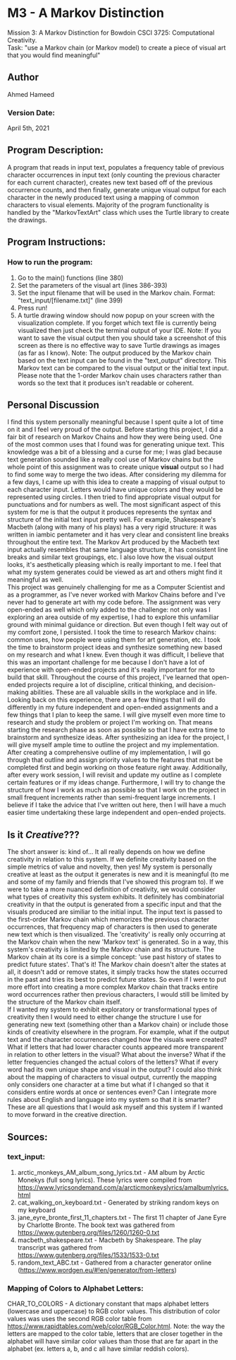 # **M3 - A Markov Distinction**
Mission 3: A Markov Distinction for Bowdoin CSCI 3725: Computational Creativity.  
Task: "use a Markov chain (or Markov model) to create a piece of visual art that you would find meaningful"

## Author
Ahmed Hameed  

### Version Date:
April 5th, 2021  

## **Program Description:**
A program that reads in input text, populates a frequency table of previous character occurrences in input text (only counting the previous character for each current character), creates new text based off of the previous occurrence counts, and then finally, generate unique visual output for each character in the newly produced text using a mapping of common characters to visual elements. Majority of the program functionality is handled by
the "MarkovTextArt" class which uses the Turtle library to create the drawings.

## **Program Instructions:**
### How to run the program:
1. Go to the main() functions (line 380)
2. Set the parameters of the visual art (lines 386-393)
3. Set the input filename that will be used in the Markov chain. Format: "text_input/[filename.txt]" (line 399)
4. Press run!
5. A turtle drawing window should now popup on your screen with the visualization complete. If you forget which text file is currently being visualized then just check the terminal output of your IDE. 
Note: If you want to save the visual output then you should take a screenshot of this screen as there is no effective way to save Turtle drawings as images (as far as I know).
Note: The output produced by the Markov chain based on the text input can be found in the "text_output" directory. This Markov text can be compared to the visual output or the initial text input. Please note that the 1-order
Markov chain uses characters rather than words so the text that it produces isn't readable or coherent.  

## **Personal Discussion**
I find this system personally meaningful because I spent quite a lot of time on it and I feel very proud of the output. Before starting this project, I did a fair bit of research on Markov Chains and how they were being used. One of the most common uses that I found was for generating unique text. This knowledge was a bit of a blessing and a curse for me; I was glad because text generation sounded like a really cool use of Markov chains but the whole point of this assignment was to create unique **visual** output so I had to find some way to merge the two ideas. After considering my dilemma for a few days, I came up with this idea to create a mapping of visual output to each character input. Letters would have unique colors and they would be represented using circles. I then tried to find appropriate visual output for punctuations and for numbers as well. The most significant aspect of this system for me is that the output it produces represents the syntax and structure of the initial text input pretty well. For example, Shakespeare's Macbeth (along with many of his plays) has a very rigid structure: it was written in iambic pentameter and it has very clear and consistent line breaks throughout the entire text. The Markov Art produced by the Macbeth text input actually resembles that same language structure, it has consistent line breaks and similar text groupings, etc. I also love how the visual output looks, it's aesthetically pleasing which is really important to me. I feel that what my system generates could be viewed as art and others might find it meaningful as well.  
This project was genuinely challenging for me as a Computer Scientist and as a programmer, as I've never worked with Markov Chains before and I've never had to generate art with my code before. The assignment was very open-ended as well which only added to the challenge: not only was I exploring an area outside of my expertise, I had to explore this unfamiliar ground with minimal guidance or direction. But even though I felt way out of my comfort zone, I persisted. I took the time to research Markov chains: common uses, how people were using them for art generation, etc. I took the time to brainstorm project ideas and synthesize something new based on my research and what I knew. Even though it was difficult, I believe that this was an important challenge for me because I don't have a lot of experience with open-ended projects and it's really important for me to build that skill. Throughout the course of this project, I've learned that open-ended projects require a lot of discipline, critical thinking, and decision-making abilities. These are all valuable skills in the workplace and in life.  
Looking back on this experience, there are a few things that I will do differently in my future independent and open-ended assignments and a few things that I plan to keep the same. I will give myself even more time to research and study the problem or project I'm working on. That means starting the research phase as soon as possible so that I have extra time to brainstorm and synthesize ideas. After synthesizing an idea for the project, I will give myself ample time to outline the project and my implementation. After creating a comprehensive outline of my implementation, I will go through that outline and assign priority values to the features that must be completed first and begin working on those feature right away. Additionally, after every work session, I will revisit and update my outline as I complete certain features or if my ideas change. Furthermore, I will try to change the structure of how I work as much as possible so that I work on the project in small frequent increments rather than semi-frequent large increments. I believe if I take the advice that I've written out here, then I will have a much easier time undertaking these large independent and open-ended projects.  
## **Is it *Creative*???**
The short answer is: kind of... It all really depends on how we define creativity in relation to this system. If we definite creativity based on the simple metrics of value and novelty, then yes! My system is personally creative at least as the output it generates is new and it is meaningful (to me and some of my family and friends that I've showed this program to). If we were to take a more nuanced definition of creativity, we would consider what types of creativity this system exhibits. It definitely has combinatorial creativity in that the output is generated from a specific input and that the visuals produced are similiar to the initial input. The input text is passed to the first-order Markov chain which memorizes the previous character occurrences, that frequency map of characters is then used to generate new text which is then visualized. The 'creativity' is really only occurring at the Markov chain when the new 'Markov text' is generated. So in a way, this system's creativity is limited by the Markov chain and its structure. The Markov chain at its core is a simple concept: 'use past history of states to predict future states'. That's it! The Markov chain doesn't alter the states at all, it doesn't add or remove states, it simply tracks how the states occurred in the past and tries its best to predict future states. So even if I were to put more effort into creating a more complex Markov chain that tracks entire word occurrences rather then previous characters, I would still be limited by the structure of the Markov chain itself.  
If I wanted my system to exhibit exploratory or transformational types of creativity then I would need to either change the structure I use for generating new text (something other than a Markov chain) or include those kinds of creativity elsewhere in the program. For example, what if the output text and the character occurrences changed how the visuals were created? What if letters that had lower character counts appeared more transparent in relation to other letters in the visual? What about the inverse? What if the letter frequencies changed the actual colors of the letters? What if every word had its own unique shape and visual in the output? I could also think about the mapping of characters to visual output, currently the mapping only considers one character at a time but what if I changed so that it considers entire words at once or sentences even? Can I integrate more rules about English and language into my system so that it is smarter? These are all questions that I would ask myself and this system if I wanted to move forward in the creative direction.

## **Sources:**
### text_input:
1. arctic_monkeys_AM_album_song_lyrics.txt - AM album by Arctic Monekys (full song lyrics). These lyrics were compiled from https://www.lyricsondemand.com/a/arcticmonkeyslyrics/amalbumlyrics.html
2. cat_walking_on_keyboard.txt - Generated by striking random keys on my keyboard
3. jane_eyre_bronte_first_11_chapters.txt - The first 11 chapter of Jane Eyre by Charlotte Bronte. The book text was gathered from https://www.gutenberg.org/files/1260/1260-0.txt
4. macbeth_shakespeare.txt - Macbeth by Shakespeare. The play transcript was gathered from https://www.gutenberg.org/files/1533/1533-0.txt
5. random_text_ABC.txt - Gathered from a character generator online (https://www.wordgen.eu/#!en/generator/from-letters)  
### Mapping of Colors to Alphabet Letters:
CHAR_TO_COLORS - A dictionary constant that maps alphabet letters (lowercase and uppercase) to RGB color values. This distribution of color values was uses the second RGB color table from https://www.rapidtables.com/web/color/RGB_Color.html. Note: the way the letters are mapped to the color table, letters that are closer together in the alphabet will have similar color values than those that are far apart in the alphabet (ex. letters a, b, and c all have similar reddish colors). 